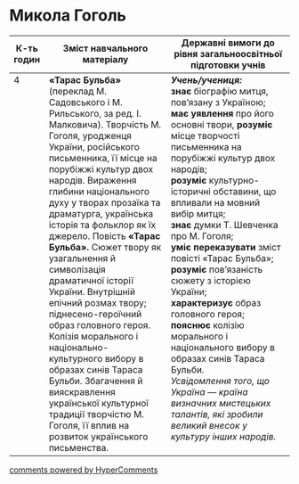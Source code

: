 <div id="hypercomments_widget" class="js-hypercomments-widget invisible"></div>

# Микола Гоголь

<table>
  <tr>
    <td width="10%" align="center"><b>К-ть годин</b></td>
    <td width="45%" align="center"><b>Зміст навчального матеріалу</b></td>
    <td width="45%" align="center"><b>Державні вимоги до рівня загальноосвітньої підготовки учнів</b></td>
  </tr>
<tbody>
  <tr>
<td width="10%" style="vertical-align:top !important;">4</td>
    <td width="45%" style="vertical-align:top !important;">
<b>«Тарас Бульба»</b> (переклад М. Садовського і М. Рильського, за ред. І. Малковича). Творчість М. Гоголя, уродженця України, російського письменника, її місце на порубіжжі культур двох народів. Вираження глибини національного духу у творах прозаїка та драматурга, українська історія та фольклор як їх джерело. Повість <b>«Тарас Бульба».</b> Сюжет твору як узагальнення й символізація драматичної історії України. Внутрішній епічний розмах твору; піднесено-героїчний образ головного героя. Колізія морального і національно-культурного вибору в образах синів Тараса Бульби. Збагачення й вияскравлення української культурної традиції творчістю М. Гоголя, її вплив на розвиток українського письменства.
</td>
    <td width="45%" style="vertical-align:top !important;">
<i><b>Учень/учениця:</b></i><br>
<b>знає</b> біографію митця, пов’язану з Україною; <br>
<b>має уявлення</b> про його основні твори, <b>розуміє</b> місце творчості письменника на порубіжжі культур двох народів; <br>
<b>розуміє</b> культурно-історичні обставини, що впливали на мовний вибір митця; <br>
<b>знає</b> думки Т. Шевченка про М. Гоголя;<br>
<b>уміє переказувати</b> зміст повісті «Тарас Бульба»; <br>
<b>розуміє</b> пов’язаність сюжету з історією України; <br>
<b>характеризує</b> образ головного героя; <br>
<b>пояснює</b> колізію морального і національного вибору в образах синів Тараса Бульби. <br> 
<i>Усвідомлення того, що Україна — країна визначних мистецьких талантів, які зробили великий внесок у культуру інших народів.</i> </td>
  </tr>
</tbody>
</table>

<div class="js-hypercomments-container">
<a href="http://hypercomments.com" class="hc-link" title="comments widget">comments powered by HyperComments</a>
</div>